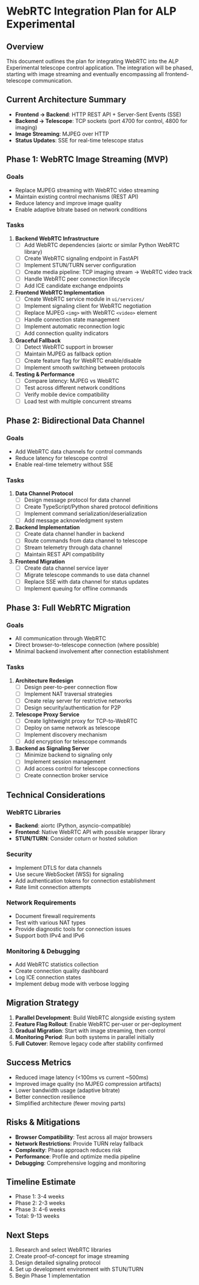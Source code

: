# WebRTC Integration Plan for ALP Experimental

## Overview
This document outlines the plan for integrating WebRTC into the ALP Experimental telescope control application. The integration will be phased, starting with image streaming and eventually encompassing all frontend-telescope communication.

## Current Architecture Summary
- **Frontend → Backend**: HTTP REST API + Server-Sent Events (SSE)
- **Backend → Telescope**: TCP sockets (port 4700 for control, 4800 for imaging)
- **Image Streaming**: MJPEG over HTTP
- **Status Updates**: SSE for real-time telescope status

## Phase 1: WebRTC Image Streaming (MVP)

### Goals
- Replace MJPEG streaming with WebRTC video streaming
- Maintain existing control mechanisms (REST API)
- Reduce latency and improve image quality
- Enable adaptive bitrate based on network conditions

### Tasks
1. **Backend WebRTC Infrastructure**
   - [ ] Add WebRTC dependencies (aiortc or similar Python WebRTC library)
   - [ ] Create WebRTC signaling endpoint in FastAPI
   - [ ] Implement STUN/TURN server configuration
   - [ ] Create media pipeline: TCP imaging stream → WebRTC video track
   - [ ] Handle WebRTC peer connection lifecycle
   - [ ] Add ICE candidate exchange endpoints

2. **Frontend WebRTC Implementation**
   - [ ] Create WebRTC service module in `ui/services/`
   - [ ] Implement signaling client for WebRTC negotiation
   - [ ] Replace MJPEG `<img>` with WebRTC `<video>` element
   - [ ] Handle connection state management
   - [ ] Implement automatic reconnection logic
   - [ ] Add connection quality indicators

3. **Graceful Fallback**
   - [ ] Detect WebRTC support in browser
   - [ ] Maintain MJPEG as fallback option
   - [ ] Create feature flag for WebRTC enable/disable
   - [ ] Implement smooth switching between protocols

4. **Testing & Performance**
   - [ ] Compare latency: MJPEG vs WebRTC
   - [ ] Test across different network conditions
   - [ ] Verify mobile device compatibility
   - [ ] Load test with multiple concurrent streams

## Phase 2: Bidirectional Data Channel

### Goals
- Add WebRTC data channels for control commands
- Reduce latency for telescope control
- Enable real-time telemetry without SSE

### Tasks
1. **Data Channel Protocol**
   - [ ] Design message protocol for data channel
   - [ ] Create TypeScript/Python shared protocol definitions
   - [ ] Implement command serialization/deserialization
   - [ ] Add message acknowledgment system

2. **Backend Implementation**
   - [ ] Create data channel handler in backend
   - [ ] Route commands from data channel to telescope
   - [ ] Stream telemetry through data channel
   - [ ] Maintain REST API compatibility

3. **Frontend Migration**
   - [ ] Create data channel service layer
   - [ ] Migrate telescope commands to use data channel
   - [ ] Replace SSE with data channel for status updates
   - [ ] Implement queuing for offline commands

## Phase 3: Full WebRTC Migration

### Goals
- All communication through WebRTC
- Direct browser-to-telescope connection (where possible)
- Minimal backend involvement after connection establishment

### Tasks
1. **Architecture Redesign**
   - [ ] Design peer-to-peer connection flow
   - [ ] Implement NAT traversal strategies
   - [ ] Create relay server for restrictive networks
   - [ ] Design security/authentication for P2P

2. **Telescope Proxy Service**
   - [ ] Create lightweight proxy for TCP-to-WebRTC
   - [ ] Deploy on same network as telescope
   - [ ] Implement discovery mechanism
   - [ ] Add encryption for telescope commands

3. **Backend as Signaling Server**
   - [ ] Minimize backend to signaling only
   - [ ] Implement session management
   - [ ] Add access control for telescope connections
   - [ ] Create connection broker service

## Technical Considerations

### WebRTC Libraries
- **Backend**: aiortc (Python, asyncio-compatible)
- **Frontend**: Native WebRTC API with possible wrapper library
- **STUN/TURN**: Consider coturn or hosted solution

### Security
- Implement DTLS for data channels
- Use secure WebSocket (WSS) for signaling
- Add authentication tokens for connection establishment
- Rate limit connection attempts

### Network Requirements
- Document firewall requirements
- Test with various NAT types
- Provide diagnostic tools for connection issues
- Support both IPv4 and IPv6

### Monitoring & Debugging
- Add WebRTC statistics collection
- Create connection quality dashboard
- Log ICE connection states
- Implement debug mode with verbose logging

## Migration Strategy

1. **Parallel Development**: Build WebRTC alongside existing system
2. **Feature Flag Rollout**: Enable WebRTC per-user or per-deployment
3. **Gradual Migration**: Start with image streaming, then control
4. **Monitoring Period**: Run both systems in parallel initially
5. **Full Cutover**: Remove legacy code after stability confirmed

## Success Metrics
- Reduced image latency (<100ms vs current ~500ms)
- Improved image quality (no MJPEG compression artifacts)
- Lower bandwidth usage (adaptive bitrate)
- Better connection resilience
- Simplified architecture (fewer moving parts)

## Risks & Mitigations
- **Browser Compatibility**: Test across all major browsers
- **Network Restrictions**: Provide TURN relay fallback
- **Complexity**: Phase approach reduces risk
- **Performance**: Profile and optimize media pipeline
- **Debugging**: Comprehensive logging and monitoring

## Timeline Estimate
- Phase 1: 3-4 weeks
- Phase 2: 2-3 weeks
- Phase 3: 4-6 weeks
- Total: 9-13 weeks

## Next Steps
1. Research and select WebRTC libraries
2. Create proof-of-concept for image streaming
3. Design detailed signaling protocol
4. Set up development environment with STUN/TURN
5. Begin Phase 1 implementation